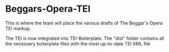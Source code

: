 # Beggars-Opera-TEI
This is where the team will place the various drafts of The Beggar's Opera TEI markup.

The TEI is now integrated into TEI-Boilerplate. The "dist" folder contains all the necessary boilerplate files with the most up-to-date TEI XML file
